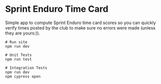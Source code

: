 # Sprint Enduro Time Card

Simple app to compute Sprint Enduro time card scores so you can quickly verify
times posted by the club to make sure no errors were made (unless they are 
yours:)).

```
# Run site
npm run dev

# Unit Tests
npm run test

# Integration Tests
npm run dev
npm cypress open
```